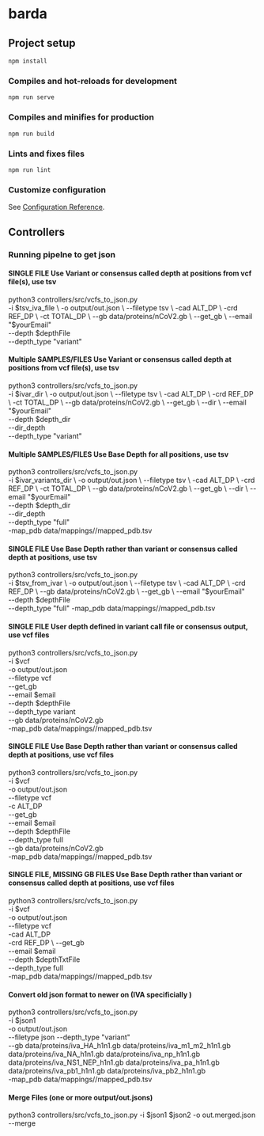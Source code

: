 # barda

## Project setup
```
npm install
```

### Compiles and hot-reloads for development
```
npm run serve
```

### Compiles and minifies for production
```
npm run build
```

### Lints and fixes files
```
npm run lint
```

### Customize configuration
See [Configuration Reference](https://cli.vuejs.org/config/).



## Controllers 

### Running pipelne to get json


#### SINGLE FILE Use Variant or consensus called depth at positions from vcf file(s), use tsv

python3 controllers/src/vcfs_to_json.py \
    -i $tsv_iva_file \
    -o output/out.json \
    --filetype tsv \
    -cad ALT_DP \
    -crd REF_DP \
    -ct TOTAL_DP \
    --gb data/proteins/nCoV2.gb \
    --get_gb \
    --email "$yourEmail" \
    --depth $depthFile \
    --depth_type "variant"

#### Multiple SAMPLES/FILES Use Variant or consensus called depth at positions from vcf file(s), use tsv

python3 controllers/src/vcfs_to_json.py \
    -i $ivar_dir \
    -o output/out.json \
    --filetype tsv \
    -cad ALT_DP \
    -crd REF_DP \
    -ct TOTAL_DP \
    --gb data/proteins/nCoV2.gb \
    --get_gb \
    --dir \
    --email "$yourEmail" \
    --depth $depth_dir \
    --dir_depth \
    --depth_type "variant"


#### Multiple SAMPLES/FILES Use Base Depth for all positions, use tsv

python3 controllers/src/vcfs_to_json.py \
    -i $ivar_variants_dir \
    -o output/out.json \
    --filetype tsv \
    -cad ALT_DP \
    -crd REF_DP \
    -ct TOTAL_DP \
    --gb data/proteins/nCoV2.gb \
    --get_gb \
    --dir \
    --email "$yourEmail" \
    --depth $depth_dir \
    --dir_depth \
    --depth_type "full" \
    -map_pdb data/mappings//mapped_pdb.tsv



#### SINGLE FILE Use Base Depth rather than variant or consensus called depth at positions, use tsv

python3 controllers/src/vcfs_to_json.py \
    -i $tsv_from_ivar \
    -o output/out.json \
    --filetype tsv \
    -cad ALT_DP \
    -crd REF_DP \
    --gb data/proteins/nCoV2.gb \
    --get_gb \
    --email "$yourEmail" \
    --depth $depthFile \
    --depth_type "full" -map_pdb data/mappings//mapped_pdb.tsv

#### SINGLE FILE User depth defined in variant call file or consensus output, use vcf files

python3 controllers/src/vcfs_to_json.py \
    -i $vcf \
    -o output/out.json \
    --filetype vcf \
    --get_gb \
    --email $email \
    --depth $depthFile \
    --depth_type variant \
    --gb data/proteins/nCoV2.gb \
    -map_pdb data/mappings//mapped_pdb.tsv


#### SINGLE FILE Use Base Depth rather than variant or consensus called depth at positions, use vcf files

python3 controllers/src/vcfs_to_json.py \
    -i $vcf \
    -o output/out.json \
    --filetype vcf \
    -c ALT_DP  \
    --get_gb \
    --email $email \
    --depth $depthFile \
    --depth_type full \
    --gb data/proteins/nCoV2.gb \
    -map_pdb data/mappings//mapped_pdb.tsv



#### SINGLE FILE, MISSING GB FILES Use Base Depth rather than variant or consensus called depth at positions, use vcf files

python3 controllers/src/vcfs_to_json.py \
    -i $vcf \
    -o output/out.json \
    --filetype vcf \
    -cad ALT_DP \
    -crd REF_DP \ --get_gb \
    --email $email \
    --depth $depthTxtFile \
    --depth_type full \
    -map_pdb data/mappings//mapped_pdb.tsv



#### Convert old json format to newer on (IVA specificially )

python3 controllers/src/vcfs_to_json.py \
    -i $json1 \
    -o output/out.json \
    --filetype json --depth_type "variant" \
    --gb data/proteins/iva_HA_h1n1.gb data/proteins/iva_m1_m2_h1n1.gb data/proteins/iva_NA_h1n1.gb data/proteins/iva_np_h1n1.gb data/proteins/iva_NS1_NEP_h1n1.gb data/proteins/iva_pa_h1n1.gb data/proteins/iva_pb1_h1n1.gb data/proteins/iva_pb2_h1n1.gb \
    -map_pdb data/mappings//mapped_pdb.tsv



#### Merge Files (one or more output/out.jsons)

python3 controllers/src/vcfs_to_json.py -i $json1 $json2  -o out.merged.json --merge